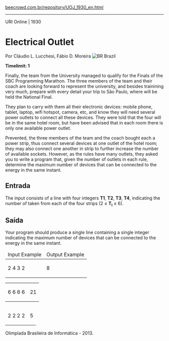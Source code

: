 <p><a href="https://www.beecrowd.com.br/repository/UOJ_1930_en.html">beecrowd.com.br/repository/UOJ_1930_en.html</a></p><hr>
<div>
  <span>URI Online | 1930</span>
  <h1>Electrical Outlet</h1>
  <div>
    <p>Por Cláudio L. Lucchesi, Fábio D. Moreira <img src="https://resources.beecrowd.com.br/gallery/images/flags/br.gif" alt="BR"> Brazil</p>
  </div>
  <strong>Timelimit: 1</strong>
</div>
<div>
<div>
  <p>Finally, the team from the University managed to qualify for the Finals of the SBC Programming Marathon. The three members of the team and their coach are looking forward to represent the university, and besides trainining very much, prepare with every detail your trip to São Paulo, where will be held the National Final.</p>
  <p>They plan to carry with them all their electronic devices: mobile phone, tablet, laptop, wifi hotspot, camera, etc, and know they will need several power outlets to connect all these devices. They were told that the four will be in the same hotel room, but have been advised that in each room there is only one available power outlet.</p>
  <p>Prevented, the three members of the team and the coach bought each a power strip, thus connect several devices at one outlet of the hotel room; they may also connect one another in strip to further increase the number of available sockets. However, as the rules have many outlets, they asked you to write a program that, given the number of outlets in each rule, determine the maximum number of devices that can be connected to the energy in the same instant.</p>
</div>
<h2>Entrada</h2>
<div>
  <p>The input consists of a line with four integers <strong>T1</strong>, <strong>T2</strong>, <strong>T3</strong>, <strong>T4</strong>, indicating the number of taken from each of the four strips (2 ≤ <strong>T<sub>i</sub></strong> ≤ 6).</p>
</div>
<h2>Saída</h2>
<div>
  <p>Your program should produce a single line containing a single integer indicating the maximum number of devices that can be connected to the energy in the same instant.</p>
</div>
<div></div>
<table>
  <thead>
    <tr>
      <td>Input Example</td>
      <td>Output Example</td>
    </tr>
  </thead>
  <tbody>
    <tr>
      <td>
        <p>2 4 3 2</p>
      </td>
      <td>
        <p>8</p>
      </td>
    </tr>
  </tbody>
</table>
<table>
  <thead>
    <tr>
    </tr>
  </thead>
  <tbody>
    <tr>
      <td>
        <p>6 6 6 6</p>
      </td>
      <td>
        <p>21</p>
      </td>
    </tr>
  </tbody>
</table>
<table>
  <thead>
    <tr>
    </tr>
  </thead>
  <tbody>
    <tr>
      <td>
        <p>2 2 2 2</p>
      </td>
      <td>
        <p>5</p>
      </td>
    </tr>
  </tbody>
</table>
<div></div>
  <p>
  Olimpíada Brasileira de Informática - 2013.</p>
</div>